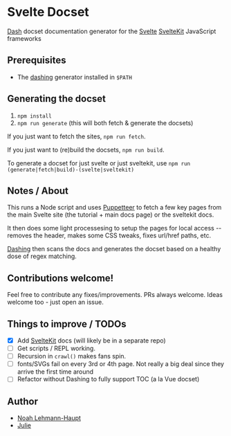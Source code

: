 # Svelte Docset

[Dash](https://kapeli.com/dash) docset documentation generator for the [Svelte](https://svelte.dev) [SvelteKit](https://kit.svelte.dev)  JavaScript frameworks

## Prerequisites

- The [dashing](https://github.com/technosophos/dashing) generator installed in `$PATH`

## Generating the docset

1. `npm install`
2. `npm run generate` (this will both fetch & generate the docsets)

If you just want to fetch the sites, `npm run fetch`.

If you just want to (re)build the docsets, `npm run build`.

To generate a docset for just svelte or just sveltekit, use `npm run (generate|fetch|build)-(svelte|sveltekit)`

## Notes / About

This runs a Node script and uses [Puppetteer](https://github.com/puppeteer/puppeteer) to fetch a few key pages from the main Svelte site (the tutorial + main docs page) or the sveltekit docs.

It then does some light processesing to setup the pages for local access -- removes the header, makes some CSS tweaks, fixes url/href paths, etc.

[Dashing](https://github.com/technosophos/dashing) then scans the docs and generates the docset based on a healthy dose of regex matching.

## Contributions welcome!

Feel free to contribute any fixes/improvements. PRs always welcome. Ideas welcome too - just open an issue.

## Things to improve / TODOs

- [X] Add [SvelteKit](https://sapper.svelte.dev) docs (will likely be in a separate repo)
- [ ] Get scripts / REPL working.
- [ ] Recursion in `crawl()` makes fans spin.
- [ ] fonts/SVGs fail on every 3rd or 4th page. Not really a big deal since they arrive the first time around
- [ ] Refactor without Dashing to fully support TOC (a la Vue docset)

## Author

- [Noah Lehmann-Haupt](https://github.com/noahlh)
- [Julie](https://github.com/cobular)
